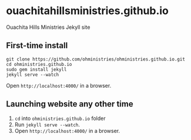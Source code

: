 # ouachitahillsministries.github.io

Ouachita Hills Ministries Jekyll site

## First-time install

```
git clone https://github.com/ohministries/ohministries.github.io.git
cd ohministries.github.io
sudo gem install jekyll
jekyll serve --watch
```

Open `http://localhost:4000/` in a browser.

## Launching website any other time

1. `cd` into `ohministries.github.io` folder
2. Run `jekyll serve --watch`.
3. Open `http://localhost:4000/` in a browser.

